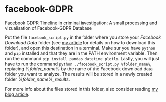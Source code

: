 # facebook-GDPR
Facebook GDPR Timeline in criminal investigation: A small processing and vizualisation of Facebook-GDPR Database


  Put the file `facebook_script.py` in the folder where you store your _Facebook Download Data_ folder (see [my article](https://clairebilat.github.io/forensic-data-stories/2021-01-07-facebook-rgpd/) for details on how to download this folder), and open this destination in a terminal. Make sur you have `python` and `pip` installed and that they are in the PATH environment variable. Then run the command `pip install pandas datetime plotly`. Lastly, you will just have to run the command `python ./facebook_script.py %folder_name%`, replacing _%folder_name%_ by the name of the Facebook download data folder you want to analyze. The results will be stored in a newly created folder _%folder_name%\_results_.
  
  For more info about the files stored in this folder, also consider reading [my blog article](https://clairebilat.github.io/forensic-data-stories/2021-01-07-facebook-rgpd/).


